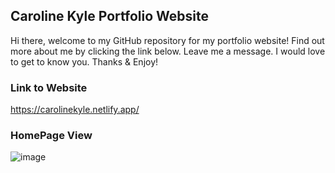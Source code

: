 ## Caroline Kyle Portfolio Website 
Hi there, welcome to my GitHub repository for my portfolio website! Find out more about me by clicking the link below. Leave me a message. I would love to get to know you. Thanks & Enjoy!

### Link to Website 
https://carolinekyle.netlify.app/

### HomePage View
![image](https://user-images.githubusercontent.com/75647359/223307714-10e347ee-ffb1-4620-8ace-f9570b2deace.png)

